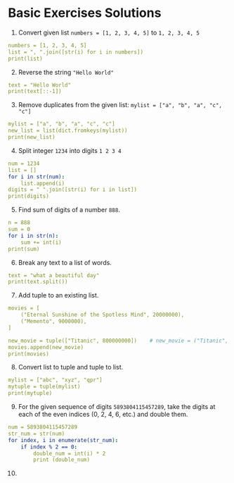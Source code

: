 # Basic Exercises Solutions

1. Convert given list `numbers = [1, 2, 3, 4, 5]` to `1, 2, 3, 4, 5`
```yaml
numbers = [1, 2, 3, 4, 5]
list = ", ".join([str(i) for i in numbers])
print(list)
```

2. Reverse the string `"Hello World"`
```yaml
text = "Hello World"
print(text[::-1])
```

3. Remove duplicates from the given list: `mylist = ["a", "b", "a", "c", "c"]`
```yaml
mylist = ["a", "b", "a", "c", "c"]
new_list = list(dict.fromkeys(mylist))
print(new_list)
```

4. Split integer `1234` into digits `1 2 3 4`
```yaml
num = 1234
list = []
for i in str(num):
    list.append(i)
digits = " ".join([str(i) for i in list])
print(digits)
```

5. Find sum of digits of a number `888`.
```yaml
n = 888
sum = 0
for i in str(n):
    sum += int(i)
print(sum)
```

6. Break any text to a list of words.
```yaml
text = "what a beautiful day"
print(text.split())
```

7. Add tuple to an existing list.
```yaml
movies = [
    ("Eternal Sunshine of the Spotless Mind", 20000000),
    ("Memento", 9000000),
]

new_movie = tuple(["Titanic", 800000000])    # new_movie = ("Titanic", 800000000)
movies.append(new_movie)
print(movies)
```

8. Convert list to tuple and tuple to list.
```yaml
mylist = ["abc", "xyz", "qpr"]
mytuple = tuple(mylist)
print(mytuple)
```

9. For the given sequence of digits `5893804115457289`, take the digits at each of the even indices (0, 2, 4, 6, etc.) and double them.
```yaml
num = 5893804115457289
str_num = str(num)
for index, i in enumerate(str_num):
    if index % 2 == 0:
        double_num = int(i) * 2
        print (double_num)
```

10. 
